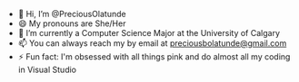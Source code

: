 - 👋 Hi, I’m @PreciousOlatunde
- 😄 My pronouns are She/Her
- 👀 I’m currently a Computer Science Major at the University of Calgary
- 📫 You can always reach my by email at preciousbolatunde@gmail.com
- ⚡ Fun fact: I'm obsessed with all things pink and do almost all my coding in Visual Studio 

<!---
PreciousOlatunde/PreciousOlatunde is a ✨ special ✨ repository because its `README.md` (this file) appears on your GitHub profile.
You can click the Preview link to take a look at your changes.
--->
